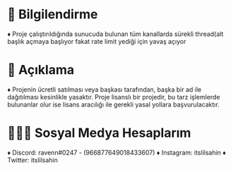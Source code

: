 # 🎄 Bilgilendirme
♦ Proje çalıştırıldığında sunucuda bulunan tüm kanallarda sürekli thread(alt başlık açmaya başlıyor fakat rate limit yediği için yavaş açıyor

# 🍭 Açıklama
♦ Projenin ücretli satılması veya başkası tarafından, başka bir ad ile dağıtılması kesinlikle yasaktır. Proje lisanslı bir projedir, bu tarz işlemlerde bulunanlar olur ise lisans aracılığı ile gerekli yasal yollara başvurulacaktır.

# 🧙🏻‍♂️ Sosyal Medya Hesaplarım
♦ Discord: ravenn#0247 - (966877649018433607)
♦ Instagram: itslilsahin
♦ Twitter: itslilsahin

